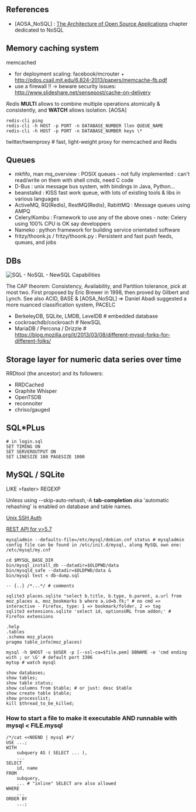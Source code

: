 ## References
- [AOSA_NoSQL] : [The Architecture of Open Source Applications](http://www.aosabook.org) chapter dedicated to NoSQL

## Memory caching system
memcached

- for deployment scaling: facebook/mcrouter + http://pdos.csail.mit.edu/6.824-2013/papers/memcache-fb.pdf
- use a firewall !! -> beware security issues: http://www.slideshare.net/sensepost/cache-on-delivery

_Redis_ **MULTI** allows to combine multiple operations atomically & consistently, and **WATCH** allows isolation. [AOSA]

    redis-cli ping
    redis-cli -h HOST -p PORT -n DATABASE_NUMBER llen QUEUE_NAME
    redis-cli -h HOST -p PORT -n DATABASE_NUMBER keys \*

twitter/twemproxy # fast, light-weight proxy for memcached and Redis

## Queues
- mkfifo, man mq_overview : POSIX queues - not fully implemented : can't read/write on them with shell cmds, need C code
- D-Bus : unix message bus system, with bindings in Java, Python...
- beanstalkd : KISS fast work queue, with lots of existing tools & libs in various languages
- ActiveMQ, RQ(Redis), RestMQ(Redis), RabittMQ : Message queues using AMPQ
- Celery/Kombu : Framework to use any of the above ones - note: Celery using 100% CPU is OK say developpers
- Nameko : python framework for building service orientated software
- fritzy/thoonk.js / fritzy/thoonk.py : Persistent and fast push feeds, queues, and jobs

## DBs
![](https://raw.githubusercontent.com/cockroachdb/cockroach/master/resources/doc/sql-nosql-newsql.png "SQL - NoSQL - NewSQL Capabilities")

The CAP theorem: Consistency, Availability, and Partition tolerance, pick at most two.
First proposed by Eric Brewer in 1998, then proved by Gilbert and Lynch. See also ACID, BASE & [AOSA_NoSQL]
=> Daniel Abadi suggested a more nuanced classification system, PACELC

- BerkeleyDB, SQLite, LMDB, LevelDB # embedded database
- cockroachdb/cockroach # NewSQL
- MariaDB / Percona / Drizzle # https://blog.mozilla.org/it/2013/03/08/different-mysql-forks-for-different-folks/

## Storage layer for numeric data series over time
RRDtool (the ancestor) and its followers:

- RRDCached
- Graphite Whisper
- OpenTSDB
- reconnoiter
- chriso/gauged

## SQL*PLus

    # in login.sql
    SET TIMING ON
    SET SERVEROUTPUT ON
    SET LINESIZE 180 PAGESIZE 1000

## MySQL / SQLite

LIKE >faster> REGEXP

Unless using --skip-auto-rehash,-A **tab-completion** aka 'automatic rehashing' is enabled on database and table names.

[Unix SSH Auth](http://www.mon-code.net/article/72/utiliser-le-compte-linux-pour-se-connecter-de-facon-securise-a-mariadb-et-mysql-sans-mot-de-passe)

[REST API for v>5.7](www.infoq.com/news/2014/09/MySQL-REST)

    mysqladmin --defaults-file=/etc/mysql/debian.cnf status # mysqladmin config file can be found in /etc/init.d/mysql, along MySQL own one: /etc/mysql/my.cnf

    cd $MYSQL_BASE_DIR
    bin/mysql_install_db --datadir=$OLDPWD/data
    bin/mysqld_safe --datadir=$OLDPWD/data &
    bin/mysql test < db-dump.sql

    -- {..} /*...*/ # comments

    sqlite3 places.sqlite "select b.title, b.type, b.parent, a.url from moz_places a, moz_bookmarks b where a.id=b.fk;" # no cmd => interactive - Firefox, type: 1 => bookmark/folder, 2 => tag
    sqlite3 extensions.sqlite 'select id, optionsURL from addon;' # Firefox extensions

    .help
    .tables
    .schema moz_places
    pragma table_info(moz_places)

    mysql -h $HOST -u $USER -p [--ssl-ca=$file.pem] DBNAME -e 'cmd ending with ; or \G' # default port 3306
    mytop # watch mysql

    show databases;
    show tables;
    show table status;
    show columns from $table; # or just: desc $table
    show create table $table;
    show processlist;
    kill $thread_to_be_killed;

### How to start a file to make it executable AND runnable with mysql < FILE.mysql
    /*/cat <<NOEND | mysql #*/
    USE ...;
    WITH
        subquery AS ( SELECT ... ),
        ...
    SELECT
        id, name
    FROM
        subquery,
        ... # "inline" SELECT are also allowed
    WHERE
        ...
    ORDER BY
        ...;
